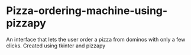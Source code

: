 # Pizza-ordering-machine-using-pizzapy
An interface that lets the user order a pizza from dominos with only a few clicks. Created using tkinter and pizzapy
